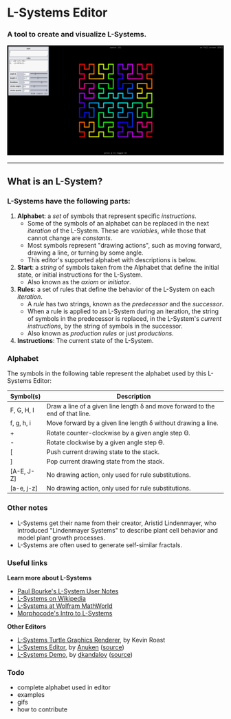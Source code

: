 # L-Systems Editor
### A tool to create and visualize L-Systems.
![The editor in fullscreen mode](/img/screenshots/fullscreen-02.png)
<hr>

## What is an L-System?

### L-Systems have the following parts:
1. **Alphabet**: a *set* of symbols that represent specific *instructions*. 
   * Some of the symbols of an alphabet can be replaced in the next *iteration* of the L-System. These are *variables*, while those that cannot change are *constants*.
   * Most symbols represent "drawing actions", such as moving forward, drawing a line, or turning by some angle.
   * This editor's supported alphabet with descriptions is below.
2. **Start**: a *string* of symbols taken from the Alphabet that define the initial state, or initial instructions for the L-System. 
   * Also known as the *axiom* or *initiator*.
3. **Rules**: a set of rules that define the behavior of the L-System on each *iteration*. 
   * A *rule* has two strings, known as the *predecessor* and the *successor*.
   * When a rule is applied to an L-System during an iteration, the string of symbols in the predecessor is replaced, in the L-System's *current instructions*, by the string of symbols in the successor. 
   * Also known as *production rules* or just *productions*.
4. **Instructions**: The current state of the L-System. 

### Alphabet
The symbols in the following table represent the alphabet used by this L-Systems Editor:

| Symbol(s)  | Description                                                                    |
| ---------- | ------------------------------------------------------------------------------ |
| F, G, H, I | Draw a line of a given line length δ and move forward to the end of that line. |
| f, g, h, i | Move forward by a given line length δ without drawing a line.                  |
| +          | Rotate counter-clockwise by a given angle step ϴ.                              |
| -          | Rotate clockwise by a given angle step ϴ.                                      |
| [          | Push current drawing state to the stack.                                       |
| ]          | Pop current drawing state from the stack.                                      |
| [A-E, J-Z] | No drawing action, only used for rule substitutions.                           |
| [a-e, j-z] | No drawing action, only used for rule substitutions.                           |


### Other notes
* L-Systems get their name from their creator, Aristid Lindenmayer, who introduced "Lindenmayer Systems" to describe plant cell behavior and model plant growth processes.
* L-Systems are often used to generate self-similar fractals.

### Useful links
**Learn more about L-Systems**
- [Paul Bourke's L-System User Notes](http://paulbourke.net/fractals/lsys/)
- [L-Systems on Wikipedia](https://en.wikipedia.org/wiki/L-system)
- [L-Systems at Wolfram MathWorld](http://mathworld.wolfram.com/LindenmayerSystem.html)
- [Morphocode's Intro to L-Systems](https://morphocode.com/intro-to-l-systems/)

**Other Editors**
- [L-Systems Turtle Graphics Renderer](http://www.kevs3d.co.uk/dev/lsystems/), by Kevin Roast
- [L-Systems Editor](https://anuken.github.io/lsystems/), by [Anuken](https://github.com/Anuken) ([source](https://github.com/Anuken/L-Systems))
- [L-Systems Demo](https://dkandalov.github.io/lsystem/), by [dkandalov](https://github.com/dkandalov) ([source](https://github.com/dkandalov/lsystem-js))


### Todo
* complete alphabet used in editor
* examples
* gifs
* how to contribute
